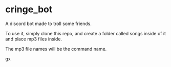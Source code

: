 # cringe_bot

A discord bot made to troll some friends.

To use it, simply clone this repo, and create a folder called songs inside of it and place mp3 files inside.

The mp3 file names will be the command name.

gx
